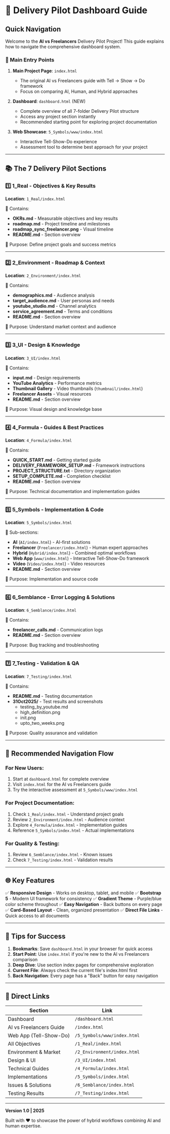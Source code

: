 # 🚀 Delivery Pilot Dashboard Guide

## Quick Navigation

Welcome to the **AI vs Freelancers** Delivery Pilot Project! This guide explains how to navigate the comprehensive dashboard system.

### 📍 Main Entry Points

1. **Main Project Page**: `index.html`
   - The original AI vs Freelancers guide with Tell → Show → Do framework
   - Focus on comparing AI, Human, and Hybrid approaches

2. **Dashboard**: `dashboard.html` (NEW)
   - Complete overview of all 7-folder Delivery Pilot structure
   - Access any project section instantly
   - Recommended starting point for exploring project documentation

3. **Web Showcase**: `5_Symbols/www/index.html`
   - Interactive Tell-Show-Do experience
   - Assessment tool to determine best approach for your project

---

## 📚 The 7 Delivery Pilot Sections

### 1️⃣ **1_Real** - Objectives & Key Results
**Location**: `1_Real/index.html`

📂 Contains:
- **OKRs.md** - Measurable objectives and key results
- **roadmap.md** - Project timeline and milestones
- **roadmap_sync_freelancer.png** - Visual timeline
- **README.md** - Section overview

📌 Purpose: Define project goals and success metrics

---

### 2️⃣ **2_Environment** - Roadmap & Context
**Location**: `2_Environment/index.html`

📂 Contains:
- **demographics.md** - Audience analysis
- **target_audience.md** - User personas and needs
- **youtube_studio.md** - Channel analytics
- **service_agreement.md** - Terms and conditions
- **README.md** - Section overview

📌 Purpose: Understand market context and audience

---

### 3️⃣ **3_UI** - Design & Knowledge
**Location**: `3_UI/index.html`

📂 Contains:
- **input.md** - Design requirements
- **YouTube Analytics** - Performance metrics
- **Thumbnail Gallery** - Video thumbnails (`thumbnail/index.html`)
- **Freelancer Assets** - Visual resources
- **README.md** - Section overview

📌 Purpose: Visual design and knowledge base

---

### 4️⃣ **4_Formula** - Guides & Best Practices
**Location**: `4_Formula/index.html`

📂 Contains:
- **QUICK_START.md** - Getting started guide
- **DELIVERY_FRAMEWORK_SETUP.md** - Framework instructions
- **PROJECT_STRUCTURE.txt** - Directory organization
- **SETUP_COMPLETE.md** - Completion checklist
- **README.md** - Section overview

📌 Purpose: Technical documentation and implementation guides

---

### 5️⃣ **5_Symbols** - Implementation & Code
**Location**: `5_Symbols/index.html`

📂 Sub-sections:
- **AI** (`AI/index.html`) - AI-first solutions
- **Freelancer** (`Freelancer/index.html`) - Human expert approaches
- **Hybrid** (`Hybrid/index.html`) - Combined optimal workflows
- **Web App** (`www/index.html`) - Interactive Tell-Show-Do framework
- **Video** (`Video/index.html`) - Video resources
- **README.md** - Section overview

📌 Purpose: Implementation and source code

---

### 6️⃣ **6_Semblance** - Error Logging & Solutions
**Location**: `6_Semblance/index.html`

📂 Contains:
- **freelancer_calls.md** - Communication logs
- **README.md** - Section overview

📌 Purpose: Bug tracking and troubleshooting

---

### 7️⃣ **7_Testing** - Validation & QA
**Location**: `7_Testing/index.html`

📂 Contains:
- **README.md** - Testing documentation
- **31Oct2025/** - Test results and screenshots
  - testing_by_youtube.md
  - high_definition.png
  - init.png
  - upto_two_weeks.png

📌 Purpose: Quality assurance and validation

---

## 🎯 Recommended Navigation Flow

### For New Users:
1. Start at `dashboard.html` for complete overview
2. Visit `index.html` for the AI vs Freelancers guide
3. Try the interactive assessment at `5_Symbols/www/index.html`

### For Project Documentation:
1. Check `1_Real/index.html` - Understand project goals
2. Review `2_Environment/index.html` - Audience context
3. Explore `4_Formula/index.html` - Implementation guides
4. Reference `5_Symbols/index.html` - Actual implementations

### For Quality & Testing:
1. Review `6_Semblance/index.html` - Known issues
2. Check `7_Testing/index.html` - Validation results

---

## 🌐 Key Features

✅ **Responsive Design** - Works on desktop, tablet, and mobile
✅ **Bootstrap 5** - Modern UI framework for consistency
✅ **Gradient Theme** - Purple/blue color scheme throughout
✅ **Easy Navigation** - Back buttons on every page
✅ **Card-Based Layout** - Clean, organized presentation
✅ **Direct File Links** - Quick access to all documents

---

## 📝 Tips for Success

1. **Bookmarks**: Save `dashboard.html` in your browser for quick access
2. **Start Point**: Use `index.html` if you're new to the AI vs Freelancers comparison
3. **Deep Dive**: Use section index pages for comprehensive exploration
4. **Current File**: Always check the current file's index.html first
5. **Back Navigation**: Every page has a "Back" button for easy navigation

---

## 🔗 Direct Links

| Section | Link |
|---------|------|
| Dashboard | `/dashboard.html` |
| AI vs Freelancers Guide | `/index.html` |
| Web App (Tell-Show-Do) | `/5_Symbols/www/index.html` |
| All Objectives | `/1_Real/index.html` |
| Environment & Market | `/2_Environment/index.html` |
| Design & UI | `/3_UI/index.html` |
| Technical Guides | `/4_Formula/index.html` |
| Implementations | `/5_Symbols/index.html` |
| Issues & Solutions | `/6_Semblance/index.html` |
| Testing Results | `/7_Testing/index.html` |

---

**Version 1.0 | 2025**

Built with ❤️ to showcase the power of hybrid workflows combining AI and human expertise.
